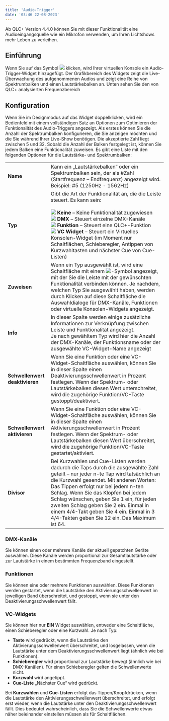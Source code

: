 ```yaml
---
title: 'Audio-Trigger'
date: '03:46 22-08-2023'
---
```


Ab QLC+ Version 4.4.0 können Sie mit dieser Funktionalität eine Audioeingangsquelle wie ein Mikrofon verwenden, um Ihren Lichtshows mehr Leben zu verleihen.

Einführung
------------

Wenn Sie auf das Symbol ![](/basics/audioinput.png) klicken, wird Ihrer virtuellen Konsole ein Audio-Trigger-Widget hinzugefügt.
Der Grafikbereich des Widgets zeigt die Live-Überwachung des aufgenommenen Audios und zeigt eine Reihe von Spektrumbalken und einen Lautstärkebalken an.
Unten sehen Sie den von QLC+ analysierten Frequenzbereich

Konfiguration
-------------

Wenn Sie im Designmodus auf das Widget doppelklicken, wird ein Bedienfeld mit einem vollständigen Satz an Optionen zum Optimieren der Funktionalität des Audio-Triggers angezeigt.
Als erstes können Sie die Anzahl der Spektrumbalken konfigurieren, die Sie anzeigen möchten und die Sie während Ihrer Live-Show benötigen. Die akzeptierte Zahl liegt zwischen 5 und 32.
Sobald die Anzahl der Balken festgelegt ist, können Sie jedem Balken eine Funktionalität zuweisen. Es gibt eine Liste mit den folgenden Optionen für die Lautstärke- und Spektrumbalken:


|     |     |
| --- | --- |
| **Name** | Kann ein „Lautstärkebalken“ oder ein Spektrumbalken sein, der als #Zahl (Startfrequenz – Endfrequenz) angezeigt wird. Beispiel: #5 (1250Hz - 1562Hz) |
| **Typ** | Gibt die Art der Funktionalität an, die die Leiste steuert. Es kann sein:<br><br>![](/basics/uncheck.png) **Keine** – Keine Funktionalität zugewiesen<br>![](/basics/intensity.png) **DMX** – Steuert einzelne DMX-Kanäle<br>![](/basics/function.png) **Funktion** – Steuert eine QLC+-Funktion<br>![](/basics/virtualconsole.png) **VC Widget** – Steuert ein Virtuelles Konsolen-Widget (im Moment nur Schaltflächen, Schieberegler, Antippen von Kurzwahltasten und nächster Cue von Cue-Listen) |
| **Zuweisen** | Wenn ein Typ ausgewählt ist, wird eine Schaltfläche mit einem ![](/basics/attach.png)-Symbol angezeigt, mit der Sie die Leiste mit der gewünschten Funktionalität verbinden können. Je nachdem, welchen Typ Sie ausgewählt haben, werden durch Klicken auf diese Schaltfläche die Auswahldialoge für DMX-Kanäle, Funktionen oder virtuelle Konsolen-Widgets angezeigt. |
| **Info** | In dieser Spalte werden einige zusätzliche Informationen zur Verknüpfung zwischen Leiste und Funktionalität angezeigt.  <br>Je nach gewähltem Typ wird hier die Anzahl der DMX-Kanäle, der Funktionsname oder der ausgewählte VC-Widget-Name angezeigt |
| **Schwellenwert deaktivieren** | Wenn Sie eine Funktion oder eine VC-Widget-Schaltfläche auswählen, können Sie in dieser Spalte einen Deaktivierungsschwellenwert in Prozent festlegen. Wenn der Spektrum- oder Lautstärkebalken diesen Wert unterschreitet, wird die zugehörige Funktion/VC-Taste gestoppt/deaktiviert. |
| **Schwellenwert aktivieren** | Wenn Sie eine Funktion oder eine VC-Widget-Schaltfläche auswählen, können Sie in dieser Spalte einen Aktivierungsschwellenwert in Prozent festlegen. Wenn der Spektrum- oder Lautstärkebalken diesen Wert überschreitet, wird die zugehörige Funktion/VC-Taste gestartet/aktiviert. |
| **Divisor** | Bei Kurzwahlen und Cue-Listen werden dadurch die Taps durch die ausgewählte Zahl geteilt – nur jeder n-te Tap wird tatsächlich an die Kurzwahl gesendet. Mit anderen Worten: Das Tippen erfolgt nur bei jedem n-ten Schlag. Wenn Sie das Klopfen bei jedem Schlag wünschen, geben Sie 1 ein, für jeden zweiten Schlag geben Sie 2 ein. Einmal in einem 4/4-Takt geben Sie 4 ein. Einmal in 3 4/4-Takten geben Sie 12 ein. Das Maximum ist 64. |

### DMX-Kanäle

Sie können einen oder mehrere Kanäle der aktuell gepatchten Geräte auswählen. Diese Kanäle werden proportional zur Gesamtlautstärke oder zur Lautstärke in einem bestimmten Frequenzband eingestellt.

### Funktionen

Sie können eine oder mehrere Funktionen auswählen. Diese Funktionen werden gestartet, wenn die Lautstärke den Aktivierungsschwellenwert im jeweiligen Band überschreitet, und gestoppt, wenn sie unter den Deaktivierungsschwellenwert fällt.

### VC-Widgets

Sie können hier nur **EIN** Widget auswählen, entweder eine Schaltfläche, einen Schieberegler oder eine Kurzwahl. Je nach Typ:

* **Taste** wird gedrückt, wenn die Lautstärke den Aktivierungsschwellenwert überschreitet, und losgelassen, wenn die Lautstärke unter dem Deaktivierungsschwellenwert liegt (ähnlich wie bei Funktionen).
* **Schieberegler** wird proportional zur Lautstärke bewegt (ähnlich wie bei DMX-Kanälen). Für einen Schieberegler gelten die Schwellenwerte nicht.
* **Kurzwahl** wird angetippt.
* **Cue-Liste** „Nächster Cue“ wird gedrückt.

Bei **Kurzwahlen** und **Cue-Listen** erfolgt das Tippen/Knopfdrücken, wenn die Lautstärke den Aktivierungsschwellenwert überschreitet, und erfolgt erst wieder, wenn die Lautstärke unter den Deaktivierungsschwellenwert fällt. Dies bedeutet wahrscheinlich, dass Sie die Schwellenwerte etwas näher beieinander einstellen müssen als für Schaltflächen.